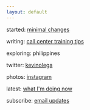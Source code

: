 ```yaml
---
layout: default
---
```

started:    [minimal changes](http://minimalchanges.com)

writing:    [call center training tips](http://callcentertrainingtips.com)

exploring:  philippines

twitter:    [kevinolega](https://twitter.com/kevinolega)

photos: [instagram](https://instagram.com/kevinolega)

latest: [what I'm doing now](http://http://kevinolega.com/now)

subscribe:  [email updates](http://eepurl.com/oCUar)